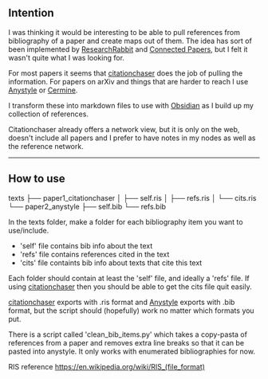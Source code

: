 ## Intention

I was thinking it would be interesting to be able to pull references from bibliography of a paper and create maps out of them. The idea has sort of been implemented by [ResearchRabbit](https://www.researchrabbit.ai/) and [Connected Papers](https://www.connectedpapers.com/), but I felt it wasn't quite what I was looking for.

For most papers it seems that [citationchaser](https://estech.shinyapps.io/citationchaser/) does the job of pulling the information. For papers on arXiv and things that are harder to reach I use [Anystyle](https://anystyle.io) or [Cermine](http://cermine.ceon.pl/i).

I transform these into markdown files to use with [Obsidian](https://obsidian.md) as I build up my collection of references.

Citationchaser already offers a network view, but it is only on the web, doesn't include all papers and I prefer to have notes in my nodes as well as the reference network.

--------------------
## How to use

texts
├── paper1_citationchaser
│  ├── self.ris
│  ├── refs.ris
│  └── cits.ris
└── paper2_anystyle
   ├── self.bib
   └── refs.bib

In the texts folder, make a folder for each bibliography item you want to use/include.

 - 'self' file contains bib info about the text
 - 'refs' file contains references cited in the text
 - 'cits' file containts bib info about texts that cite this text

Each folder should contain at least the 'self' file, and ideally a 'refs' file. If using [citationchaser](https://estech.shinyapps.io/citationchaser/) then you should be able to get the cits file quit easily.

[citationchaser](https://estech.shinyapps.io/citationchaser/) exports with .ris format and [Anystyle](https://anystyle.io) exports with .bib format, but the script should (hopefully) work no matter which formats you put.

There is a script called 'clean_bib_items.py' which takes a copy-pasta of references from a paper and removes extra line breaks so that it can be pasted into anystyle. It only works with enumerated bibliographies for now.


RIS reference
https://en.wikipedia.org/wiki/RIS_(file_format)

